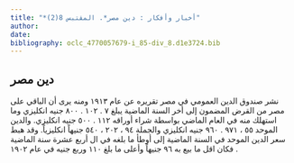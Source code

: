 ```yaml
---
title: "*أخبار وأفكار : دين مصر*. المقتبس 8(2)"
author: 
date: 
bibliography: oclc_4770057679-i_85-div_8.d1e3724.bib
---
```




##  دين مصر 


 نشر صندوق الدين العمومي في مصر تقريره عن عام  ١٩١٣  ومنه يرى أن الباقي على مصر من القرض المضمون إلى أخر السنة الماضية يبلغ  ٧  .  ١٠٢  .  ٨٠٠  جنيه انكليزي وما استهلك منه في العام الماضي بواسطة شراء أوراقه  ١١٢  .  ٥٠٠  جنيه انكليزي. والدين الموحد  ٥٥  ،  ٩٧١  .  ٩٦٠  جنيه انكليزي والجملة  ٩٤  ،  ٢٠٢  ،  ٥٤٠  جنيهاً انكليزياً. وقد هبط سعر الدين الموحد في السنة الماضية إلى أوطأ ما بلغه في ال  أربع  عشرة  سنة الماضية فكان اقل ما بيع به  ٩٦  جنيهاً وأعلى ما بلغ  ١١٠  وربع جنيه في عام  ١٩٠٢  . 
